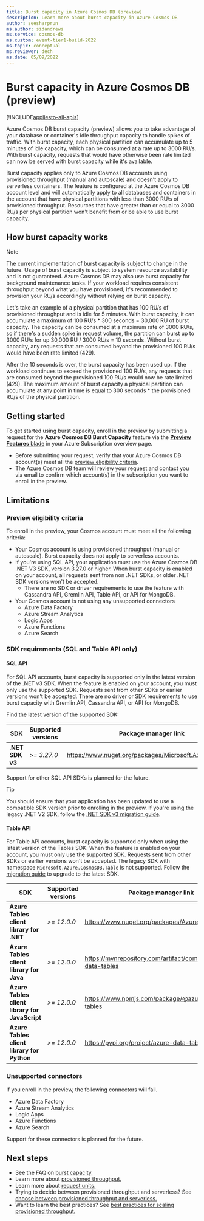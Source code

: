 ```yaml
---
title: Burst capacity in Azure Cosmos DB (preview)
description: Learn more about burst capacity in Azure Cosmos DB
author: seesharprun
ms.author: sidandrews
ms.service: cosmos-db
ms.custom: event-tier1-build-2022
ms.topic: conceptual
ms.reviewer: dech
ms.date: 05/09/2022
---
```


# Burst capacity in Azure Cosmos DB (preview)
[!INCLUDE[appliesto-all-apis](includes/appliesto-all-apis.md)]

Azure Cosmos DB burst capacity (preview) allows you to take advantage of your database or container's idle throughput capacity to handle spikes of traffic. With burst capacity, each physical partition can accumulate up to 5 minutes of idle capacity, which can be consumed at a rate up to 3000 RU/s. With burst capacity, requests that would have otherwise been rate limited can now be served with burst capacity while it's available.

Burst capacity applies only to Azure Cosmos DB accounts using provisioned throughput (manual and autoscale) and doesn't apply to serverless containers. The feature is configured at the Azure Cosmos DB account level and will automatically apply to all databases and containers in the account that have physical partitions with less than 3000 RU/s of provisioned throughput. Resources that have greater than or equal to 3000 RU/s per physical partition won't benefit from or be able to use burst capacity.

## How burst capacity works

> [!NOTE]
> The current implementation of burst capacity is subject to change in the future. Usage of burst capacity is subject to system resource availability and is not guaranteed. Azure Cosmos DB may also use burst capacity for background maintenance tasks. If your workload requires consistent throughput beyond what you have provisioned, it's recommended to provision your RU/s accordingly without relying on burst capacity.

Let's take an example of a physical partition that has 100 RU/s of provisioned throughput and is idle for 5 minutes. With burst capacity, it can accumulate a maximum of 100 RU/s * 300 seconds = 30,000 RU of burst capacity. The capacity can be consumed at a maximum rate of 3000 RU/s, so if there's a sudden spike in request volume, the partition can burst up to 3000 RU/s for up 30,000 RU / 3000 RU/s = 10 seconds. Without burst capacity, any requests that are consumed beyond the provisioned 100 RU/s would have been rate limited (429).

After the 10 seconds is over, the burst capacity has been used up. If the workload continues to exceed the provisioned 100 RU/s, any requests that are consumed beyond the provisioned 100 RU/s would now be rate limited (429). The maximum amount of burst capacity a physical partition can accumulate at any point in time is equal to 300 seconds * the provisioned RU/s of the physical partition. 

## Getting started

To get started using burst capacity, enroll in the preview by submitting a request for the **Azure Cosmos DB Burst Capacity** feature via the [**Preview Features** blade](../azure-resource-manager/management/preview-features.md) in your Azure Subscription overview page.
- Before submitting your request, verify that your Azure Cosmos DB account(s) meet all the [preview eligibility criteria](#preview-eligibility-criteria).
- The Azure Cosmos DB team will review your request and contact you via email to confirm which account(s) in the subscription you want to enroll in the preview.

## Limitations

### Preview eligibility criteria
To enroll in the preview, your Cosmos account must meet all the following criteria:
  - Your Cosmos account is using provisioned throughput (manual or autoscale). Burst capacity does not apply to serverless accounts.
  - If you're using SQL API, your application must use the Azure Cosmos DB .NET V3 SDK, version 3.27.0 or higher. When burst capacity is enabled on your account, all requests sent from non .NET SDKs, or older .NET SDK versions won't be accepted.
    - There are no SDK or driver requirements to use the feature with Cassandra API, Gremlin API, Table API, or API for MongoDB.
  - Your Cosmos account is not using any unsupported connectors
    - Azure Data Factory
    - Azure Stream Analytics
    - Logic Apps
    - Azure Functions
    - Azure Search

### SDK requirements (SQL and Table API only)
#### SQL API
For SQL API accounts, burst capacity is supported only in the latest version of the .NET v3 SDK. When the feature is enabled on your account, you must only use the supported SDK. Requests sent from other SDKs or earlier versions won't be accepted. There are no driver or SDK requirements to use burst capacity with Gremlin API, Cassandra API, or API for MongoDB.

Find the latest version of the supported SDK:

| SDK | Supported versions | Package manager link |
| --- | --- | --- |
| **.NET SDK v3** | *>= 3.27.0* | <https://www.nuget.org/packages/Microsoft.Azure.Cosmos/> |

Support for other SQL API SDKs is planned for the future.

> [!TIP]
> You should ensure that your application has been updated to use a compatible SDK version prior to enrolling in the preview. If you're using the legacy .NET V2 SDK, follow the [.NET SDK v3 migration guide](sql/migrate-dotnet-v3.md). 

#### Table  API
For Table API accounts, burst capacity is supported only when using the latest version of the Tables SDK. When the feature is enabled on your account, you must only use the supported SDK. Requests sent from other SDKs or earlier versions won't be accepted. The legacy SDK with namespace `Microsoft.Azure.CosmosDB.Table` is not supported. Follow the [migration guide](https://github.com/Azure/azure-sdk-for-net/blob/main/sdk/tables/Azure.Data.Tables/MigrationGuide.md) to upgrade to the latest SDK.

| SDK | Supported versions | Package manager link |
| --- | --- | --- |
| **Azure Tables client library for .NET** | *>= 12.0.0* | <https://www.nuget.org/packages/Azure.Data.Tables/> |
| **Azure Tables client library for Java** | *>= 12.0.0* | <https://mvnrepository.com/artifact/com.azure/azure-data-tables> |
| **Azure Tables client library for JavaScript** | *>= 12.0.0* | <https://www.npmjs.com/package/@azure/data-tables> |
| **Azure Tables client library for Python** | *>= 12.0.0* | <https://pypi.org/project/azure-data-tables/> |

### Unsupported connectors

If you enroll in the preview, the following connectors will fail.

* Azure Data Factory
* Azure Stream Analytics
* Logic Apps
* Azure Functions
* Azure Search

Support for these connectors is planned for the future.

## Next steps

* See the FAQ on [burst capacity.](burst-capacity-faq.yml)
* Learn more about [provisioned throughput.](set-throughput.md)
* Learn more about [request units.](request-units.md)
* Trying to decide between provisioned throughput and serverless? See [choose between provisioned throughput and serverless.](throughput-serverless.md)
* Want to learn the best practices? See [best practices for scaling provisioned throughput.](scaling-provisioned-throughput-best-practices.md)
